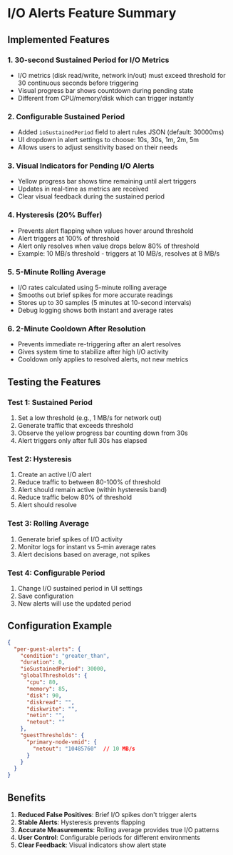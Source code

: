 # I/O Alerts Feature Summary

## Implemented Features

### 1. 30-second Sustained Period for I/O Metrics
- I/O metrics (disk read/write, network in/out) must exceed threshold for 30 continuous seconds before triggering
- Visual progress bar shows countdown during pending state
- Different from CPU/memory/disk which can trigger instantly

### 2. Configurable Sustained Period
- Added `ioSustainedPeriod` field to alert rules JSON (default: 30000ms)
- UI dropdown in alert settings to choose: 10s, 30s, 1m, 2m, 5m
- Allows users to adjust sensitivity based on their needs

### 3. Visual Indicators for Pending I/O Alerts
- Yellow progress bar shows time remaining until alert triggers
- Updates in real-time as metrics are received
- Clear visual feedback during the sustained period

### 4. Hysteresis (20% Buffer)
- Prevents alert flapping when values hover around threshold
- Alert triggers at 100% of threshold
- Alert only resolves when value drops below 80% of threshold
- Example: 10 MB/s threshold - triggers at 10 MB/s, resolves at 8 MB/s

### 5. 5-Minute Rolling Average
- I/O rates calculated using 5-minute rolling average
- Smooths out brief spikes for more accurate readings
- Stores up to 30 samples (5 minutes at 10-second intervals)
- Debug logging shows both instant and average rates

### 6. 2-Minute Cooldown After Resolution
- Prevents immediate re-triggering after an alert resolves
- Gives system time to stabilize after high I/O activity
- Cooldown only applies to resolved alerts, not new metrics

## Testing the Features

### Test 1: Sustained Period
1. Set a low threshold (e.g., 1 MB/s for network out)
2. Generate traffic that exceeds threshold
3. Observe the yellow progress bar counting down from 30s
4. Alert triggers only after full 30s has elapsed

### Test 2: Hysteresis
1. Create an active I/O alert
2. Reduce traffic to between 80-100% of threshold
3. Alert should remain active (within hysteresis band)
4. Reduce traffic below 80% of threshold
5. Alert should resolve

### Test 3: Rolling Average
1. Generate brief spikes of I/O activity
2. Monitor logs for instant vs 5-min average rates
3. Alert decisions based on average, not spikes

### Test 4: Configurable Period
1. Change I/O sustained period in UI settings
2. Save configuration
3. New alerts will use the updated period

## Configuration Example

```json
{
  "per-guest-alerts": {
    "condition": "greater_than",
    "duration": 0,
    "ioSustainedPeriod": 30000,
    "globalThresholds": {
      "cpu": 80,
      "memory": 85,
      "disk": 90,
      "diskread": "",
      "diskwrite": "",
      "netin": "",
      "netout": ""
    },
    "guestThresholds": {
      "primary-node-vmid": {
        "netout": "10485760"  // 10 MB/s
      }
    }
  }
}
```

## Benefits

1. **Reduced False Positives**: Brief I/O spikes don't trigger alerts
2. **Stable Alerts**: Hysteresis prevents flapping
3. **Accurate Measurements**: Rolling average provides true I/O patterns
4. **User Control**: Configurable periods for different environments
5. **Clear Feedback**: Visual indicators show alert state